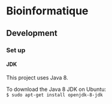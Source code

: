 # Bioinformatique

## Development

### Set up

#### JDK
This project uses Java 8.

To download the Java 8 JDK on Ubuntu:                                     
`$ sudo apt-get install openjdk-8-jdk`
